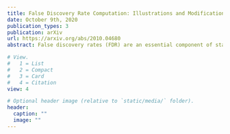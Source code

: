 ```yaml
---
title: False Discovery Rate Computation: Illustrations and Modifications
date: October 9th, 2020
publication_types: 3
publication: arXiv 
url: https://arxiv.org/abs/2010.04680
abstract: False discovery rates (FDR) are an essential component of statistical inference, representing the propensity for an observed result to be mistaken. FDR estimates should accompany observed results to help the user contextualize the relevance and potential impact of findings. This paper introduces a new user-friendly R package for computing FDRs and adjusting p-values for FDR control. These tools respect the critical difference between the adjusted p-value and the estimated FDR for a particular finding, which are sometimes numerically identical but are often confused in practice. Newly augmented methods for estimating the null proportion of findings - an important part of the FDR estimation procedure - are proposed and evaluated. The package is broad, encompassing a variety of methods for FDR estimation and FDR control, and includes plotting functions for easy display of results. Through extensive illustrations, we strongly encourage wider reporting of false discovery rates for observed findings.

# View.
#   1 = List
#   2 = Compact
#   3 = Card
#   4 = Citation
view: 4

# Optional header image (relative to `static/media/` folder).
header:
  caption: ""
  image: ""
---
```

